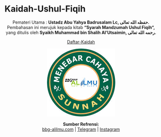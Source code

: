 # Kaidah-Ushul-Fiqih

<p align="center">
Pemateri Utama : <b>Ustadz Abu Yahya Badrusalam Lc,  حفظه الله تعالى.</b>
Pembahasan ini merujuk kepada kitab <b>“Syarah Mandzumah Ushul Fiqih“,</b> yang ditulis oleh <b>Syaikh Muhammad bin Shalih Al’Utsaimin, رحمه الله تعالى.</b>
</p>

<p align="center">
<a href="https://github.com/NuBie/Kaidah-Ushul-Fiqih/tree/master/Daftar_Kaidah">Daftar-Kaidah</a>
</p>

<p align="center">
<img src="/Pictures/logo.jpeg" alt="bbg-alilmu-logo"/>
</p>

<p align="center">
  <b>Sumber Refrensi:</b><br>
  <a href="https://goo.gl/9N6nQW">bbg-alilmu.com</a> |
  <a href="https://t.me/kaidah_ushul_fiqih">Telegram</a> |
  <a href="https://www.instagram.com/bbg_alilmu/?hl=en">Instagram</a>
</p>
